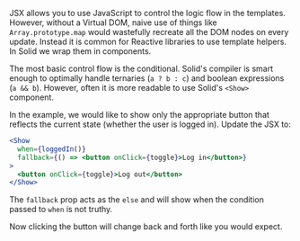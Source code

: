 JSX allows you to use JavaScript to control the logic flow in the templates. However, without a Virtual DOM, naive use of things like `Array.prototype.map` would wastefully recreate all the DOM nodes on every update. Instead it is common for Reactive libraries to use template helpers. In Solid we wrap them in components.

The most basic control flow is the conditional. Solid's compiler is smart enough to optimally handle ternaries (`a ? b : c`) and boolean expressions (`a && b`). However, often it is more readable to use Solid's `<Show>` component.

In the example, we would like to show only the appropriate button that reflects the current state (whether the user is logged in). Update the JSX to:
```jsx
<Show
  when={loggedIn()}
  fallback={() => <button onClick={toggle}>Log in</button>}
>
  <button onClick={toggle}>Log out</button>
</Show>
```
The `fallback` prop acts as the `else` and will show when the condition passed to `when` is not truthy.

Now clicking the button will change back and forth like you would expect.
